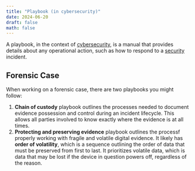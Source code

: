 ```yaml
---
title: "Playbook (in cybersecurity)"
date: 2024-06-20
draft: false
math: false
---
```


A playbook, in the context of [cybersecurity](/cybersecurity), is a
manual that provides details about any operational action, such as how
to respond to a [security](/security) incident.

## Forensic Case

When working on a forensic case, there are two playbooks you might follow:
1. **Chain of custody** playbook outlines the processes needed to
   document evidence possession and control during an incident
   lifecycle. This allows all parties involved to know exactly where the
   evidence is at all times.
2. **Protecting and preserving evidence** playbook outlines the processf
   properly working with fragile and volatile digital evidence. It
   likely has **order of volatility**, which is a sequence outlining the
   order of data that must be preserved from first to last. It
   prioritizes volatile data, which is data that may be lost if the
   device in question powers off, regardless of the reason.
